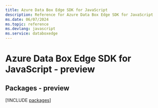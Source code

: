 ```yaml
---
title: Azure Data Box Edge SDK for JavaScript
description: Reference for Azure Data Box Edge SDK for JavaScript
ms.date: 06/07/2024
ms.topic: reference
ms.devlang: javascript
ms.service: databoxedge
---
```

# Azure Data Box Edge SDK for JavaScript - preview
## Packages - preview
[!INCLUDE [packages](data-box-edge-index.md)]